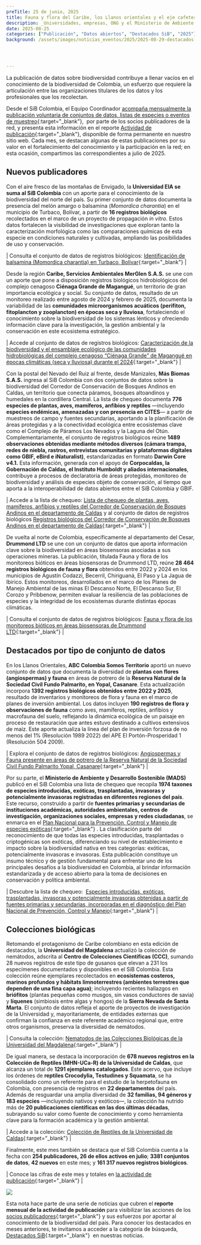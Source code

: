 ```yaml
---
preTitle: 25 de junio, 2025
title: Fauna y flora del Caribe, los Llanos orientales y el eje cafetero sobresalen en los destacados de julio
description: _Universidades, empresas, ONG y el Ministerio de Ambiente y Desarrollo Sostenible aportan este mes con registros biológicos, listas de chequeo y colecciones de nuestra biodiversidad._
date: 2025-08-25
categories: ["Publicación", "Datos abiertos", "Destacados SiB", "2025"]
background: /assets/images/noticias_eventos/2025/2025-08-29-destacados-julio-2025.png




---
```

La publicación de datos sobre biodiversidad contribuye a llenar vacíos en el conocimiento de la biodiversidad de Colombia, un esfuerzo que requiere la articulación entre las organizaciones titulares de los datos y los profesionales que los recolectan.

Desde el SiB Colombia, el Equipo Coordinador [acompaña mensualmente la publicación voluntaria de conjuntos de datos, listas de especies o eventos de muestreo](https://biodiversidad.co/compartir/guia-para-publicar/){:target="\_blank"},  por parte de los socios publicadores de la red, y presenta esta información en el reporte [Actividad de publicación](https://biodiversidad.co/comunidad/actividad-de-publicacion/){:target="\_blank"}, disponible de forma permanente en nuestro sitio web. Cada mes, se destacan algunas de estas publicaciones por su valor en el fortalecimiento del conocimiento y la participación en la red; en esta ocasión, compartimos las correspondientes a julio de 2025.

## Nuevos publicadores

Con el aire fresco de las montañas de Envigado, la **Universidad EIA se suma al SiB Colombia** con un aporte para el conocimiento de la biodiversidad del norte del país. Su primer conjunto de datos documenta la presencia del melón amargo o balsamina (*Momordica charantia*) en el municipio de Turbaco, Bolívar, a partir de **16 registros biológicos** recolectados en el marco de un proyecto de propagación *in vitro*. Estos datos fortalecen la visibilidad de investigaciones que exploran tanto la caracterización morfológica como las comparaciones químicas de esta especie en condiciones naturales y cultivadas, ampliando las posibilidades de uso y conservación.

| Consulta el conjunto de datos de registros biológicos: [Identificación de balsamina (Momordica charantia) en Turbaco, Bolívar](https://biodiversidad.co/data/?datasetKey=77f2273b-be2e-4e7c-9dd1-9ba054c6f77f){:target="\_blank"} |

Desde la región **Caribe, Servicios Ambientales MerGlen S.A.S.** se une con un aporte que pone a disposición registros biológicos hidrobiológicos del complejo cenagoso **Ciénaga Grande de Magangué**, un territorio de gran importancia ecológica y social. Su conjunto de datos, resultado de un monitoreo realizado entre agosto de 2024 y febrero de 2025, documenta la variabilidad de las **comunidades microorganismos acuáticos (perifiton, fitoplancton y zooplancton) en épocas seca y lluviosa**, fortaleciendo el conocimiento sobre la biodiversidad de los sistemas lénticos y ofreciendo información clave para la investigación, la gestión ambiental y la conservación en este ecosistema estratégico.

| Accede al conjunto de datos de registros biológicos: [Caracterización de la biodiversidad y el ensamblaje ecológico de las comunidades hidrobiológicas del complejo cenagoso “Ciénaga Grande” de Magangué en épocas climáticas (seca y lluviosa) durante el 2024](https://biodiversidad.co/data/?datasetKey=58e0c838-2d3c-4b39-8c33-2daad62d3f23){:target="\_blank"} |

Con la postal del Nevado del Ruiz al frente, desde Manizales, **Más Biomas S.A.S.** ingresa al SiB Colombia con dos conjuntos de datos sobre la biodiversidad del Corredor de Conservación de Bosques Andinos en Caldas, un territorio que conecta páramos, bosques altoandinos y humedales en la cordillera Central. La lista de chequeo documenta **776 especies de plantas, aves, mamíferos, anfibios y reptiles** —incluyendo **especies endémicas, amenazadas y con presencia en CITES**— a partir de muestreos de campo y fuentes secundarias, aportando a la planificación de áreas protegidas y a la conectividad ecológica entre ecosistemas clave como el Complejo de Páramos Los Nevados y la Laguna del Otún. Complementariamente, el conjunto de registros biológicos reúne **1489 observaciones obtenidas mediante métodos diversos (cámara trampa, redes de niebla, rastros, entrevistas comunitarias y plataformas digitales como GBIF, eBird e iNaturalist)**, estandarizadas en formato **Darwin Core v4.1.** Esta información, generada con el apoyo de **Corpocaldas, la Gobernación de Caldas, el Instituto Humboldt y aliados internacionales**, contribuye a procesos de declaratoria de áreas protegidas, monitoreo de biodiversidad y análisis de especies objeto de conservación, al tiempo que aporta a la interoperabilidad de datos abiertos entre el SiB Colombia y GBIF.

| Accede a la lista de chequeo: [Lista de chequeo de plantas, aves, mamíferos, anfibios y reptiles del Corredor de Conservación de Bosques Andinos en el departamento de Caldas](https://www.gbif.org/es/dataset/f089fe8c-7b73-4990-b70f-e9136caaa214) y al conjunto de datos de registros biológicos [Registros biológicos del Corredor de Conservación de Bosques Andinos en el departamento de Caldas](https://www.gbif.org/es/dataset/459859eb-9f83-4bdf-8a2c-6bb32777acfb){:target="\_blank"} |

De vuelta al norte de Colombia, específicamente al departamento del Cesar, **Drummond LTD** se une con un conjunto de datos que aporta información clave sobre la biodiversidad en áreas biosensoras asociadas a sus operaciones mineras. La publicación, titulada Fauna y flora de los monitoreos bióticos en áreas biosensoras de Drummond LTD, reúne **28 464 registros biológicos de fauna y flora** obtenidos entre 2022 y 2024 en los municipios de Agustín Codazzi, Becerril, Chiriguaná, El Paso y La Jagua de Ibirico. Estos monitoreos, desarrollados en el marco de los Planes de Manejo Ambiental de las minas El Descanso Norte, El Descanso Sur, El Corozo y Pribbenow, permiten evaluar la resiliencia de las poblaciones de especies y la integridad de los ecosistemas durante distintas épocas climáticas. 

| Consulta el conjunto de datos de registros biológicos: [Fauna y flora de los monitoreos bióticos en áreas biosensoras de Drummond LTD](https://biodiversidad.co/data/?datasetKey=6642123d-8962-4799-86f3-58816b4f3a5a){:target="\_blank"} |

## Destacados por tipo de conjunto de datos

En los Llanos Orientales, **ABC Colombia Somos Territorio** aportó un nuevo conjunto de datos que documenta la diversidad de **plantas con flores (angiospermas) y fauna** en áreas de potrero de la **Reserva Natural de la Sociedad Civil Fundo Palmarito, en Yopal, Casanare**. Esta actualización incorpora **1392 registros biológicos obtenidos entre 2022 y 2025**, resultado de inventarios y monitoreos de flora y fauna en el marco de planes de inversión ambiental. Los datos incluyen **190 registros de flora y observaciones de fauna** como aves, mamíferos, reptiles, anfibios y macrofauna del suelo, reflejando la dinámica ecológica de un paisaje en proceso de restauración que antes estuvo destinado a cultivos extensivos de maíz. Este aporte actualiza la línea del plan de inversión forzosa de no menos del 1% (Resolución 1989 2022) del APE El Portón-Prosperidad 1 (Resolución 504 2009).

| Explora el conjunto de datos de registros biológicos: [Angiospermas y Fauna presente en áreas de potrero de la Reserva Natural de la Sociedad Civil Fundo Palmarito Yopal, Casanare](https://biodiversidad.co/data/?datasetKey=586d81a0-8285-4bee-b61e-93bd0f8e121d){:target="\_blank"} |

Por su parte, el **Ministerio de Ambiente y Desarrollo Sostenible (MADS)** publicó en el SiB Colombia una lista de chequeo que recopila **1974 taxones de especies introducidas, exóticas, trasplantadas, invasoras y potencialmente invasoras registradas en diferentes regiones del país**. Este recurso, construido a partir de **fuentes primarias y secundarias de instituciones académicas, autoridades ambientales, centros de investigación, organizaciones sociales, empresas y redes ciudadanas**, se enmarca en el [Plan Nacional para la Prevención, Control y Manejo de especies exóticas](https://www.minambiente.gov.co/documento-entidad/plan-nacional-para-la-prevencion-el-control-y-manejo-de-las-especies-introducidas-trasplantadas-e-invasoras){:target="\_blank"}
. La clasificación parte del reconocimiento de que todas las especies introducidas, trasplantadas o criptogénicas son exóticas, diferenciando su nivel de establecimiento e impacto sobre la biodiversidad nativa en tres categorías: exóticas, potencialmente invasoras e invasoras. Esta publicación constituye un insumo técnico y de gestión fundamental para enfrentar uno de los principales desafíos a la biodiversidad en Colombia, al brindar información estandarizada y de acceso abierto para la toma de decisiones en conservación y política ambiental.

| Descubre la lista de chequeo:  [Especies introducidas, exóticas, trasplantadas, invasoras y potencialmente invasoras obtenidas a partir de fuentes primarias y secundarias, incorporadas en el diagnóstico del Plan Nacional de Prevención, Control y Manejo](https://biodiversidad.co/dataset/search?type=CHECKLIST&q=trasplantadas&publishingOrg=a6086726-bc99-4443-8645-3788ed502381){:target="\_blank"} |

## Colecciones biológicas

Retomando el protagonismo de Caribe colombiano en esta edición de destacados, la **Universidad del Magdalena** actualizó la colección de nemátodos, adscrita al **Centro de Colecciones Científicas (CCC)**, sumando 28 nuevos registros de este tipo de gusanos que elevan a 231 los especímenes documentados y disponibles en el SiB Colombia. Esta colección reúne ejemplares recolectados en **ecosistemas costeros, marinos profundos y hábitats limnoterrestres (ambientes terrestres que dependen de una fina capa agua)**; incluyendo recientes hallazgos en **briófitos** (plantas pequeñas como musgos, sin vasos conductores de savia) y **líquenes** (simbiosis entre algas y hongos) de la **Sierra Nevada de Santa Marta**. El conjunto de datos refleja el aporte de proyectos de investigación de la Universidad y, mayoritariamente, de entidades externas que confirman la confianza en este referente académico regional que, entre otros organismos, preserva la diversidad de nemátodos.

| Consulta la colección: [Nematodos de las Colecciones Biológicas de la Universidad del Magdalena](https://doi.org/10.15472/ffea6v){:target="\_blank"} |

De igual manera, se destaca la incorporación de **678 nuevos registros en la Colección de Reptiles (MHN-UCa-R) de la Universidad de Caldas**, que alcanza un total de **1291 ejemplares catalogados**. Este acervo, que incluye los órdenes de **reptiles Crocodylia, Testudines y Squamata**, se ha consolidado como un referente para el estudio de la herpetofauna en Colombia, con presencia de registros en **22 departamentos** del país. Además de resguardar una amplia diversidad de **32 familias, 94 géneros y 183 especies** —incluyendo nativos y exóticos—, la colección ha nutrido más de **20 publicaciones científicas en las dos últimas décadas**, subrayando su valor como fuente de conocimiento y como herramienta clave para la formación académica y la gestión ambiental.

| Accede a la colección: [Colección de Reptiles de la Universidad de Caldas](https://doi.org/10.15472/kbwcsv){:target="\_blank"} |

Finalmente, este mes también se destaca que el SiB Colombia cuenta a la fecha con **254 publicadores, 26 de ellos activos en julio**; **3381 conjuntos de datos**, **42 nuevos** en este mes; y **161 317 nuevos registros biológicos**.

| Conoce las cifras de este mes y totales en [la actividad de publicación](https://biodiversidad.co/comunidad/actividad-de-publicacion/){:target="\_blank"} |

[![](https://lh7-rt.googleusercontent.com/docsz/AD_4nXf3WbfYDqRyAK3MGNDDIkGv88P3maELQvea1QghEoxFh3Doubut435dlkSzteAjgWuBZ0U1aZmwla4EXUx-lXjMQP4oeqvJ1lrOpBKMhDWij9wQZtdhx9DdzqXLBrWX5DvoAECB6w?key=wlMkOEzCVlzZ9u_lLvX2XQ)](https://biodiversidad.co/comunidad/actividad-de-publicacion/)

Esta nota hace parte de una serie de noticias que cubren el **reporte mensual de la actividad de publicación** para visibilizar las acciones de los [socios publicadores](https://biodiversidad.co/comunidad/socios-publicadores/){:target="\_blank"} y sus esfuerzos por aportar al conocimiento de la biodiversidad del país. Para conocer los destacados en meses anteriores, te invitamos a acceder a la categoría de búsqueda, [Destacados SiB](https://biodiversidad.co/news/?category=Destacados+SiB){:target="\_blank"}  en nuestras noticias.
